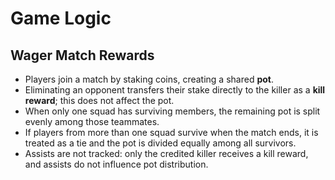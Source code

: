 # Game Logic

## Wager Match Rewards

- Players join a match by staking coins, creating a shared **pot**.
- Eliminating an opponent transfers their stake directly to the killer as a **kill reward**; this does not affect the pot.
- When only one squad has surviving members, the remaining pot is split evenly among those teammates.
- If players from more than one squad survive when the match ends, it is treated as a tie and the pot is divided equally among all survivors.
- Assists are not tracked: only the credited killer receives a kill reward, and assists do not influence pot distribution.
